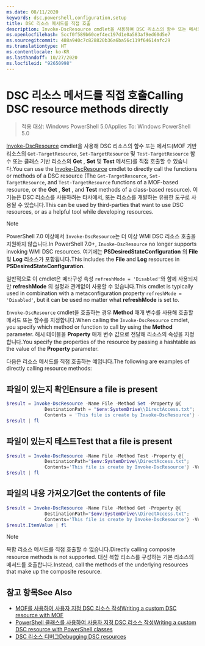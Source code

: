```yaml
---
ms.date: 08/11/2020
keywords: dsc,powershell,configuration,setup
title: DSC 리소스 메서드를 직접 호출
description: Invoke-DscResource cmdlet을 사용하여 DSC 리소스의 함수 또는 메서드를 호출할 수 있습니다. 이 기능은 DSC 리소스를 사용하려는 타사에서, 또는 리소스를 개발하는 유용한 도구로 사용될 수 있습니다.
ms.openlocfilehash: 5ccf0f589b60cef4ec197d1e0a583af9ed60d5e7
ms.sourcegitcommit: 488a940c7c828820b36a6ba56c119f64614afc29
ms.translationtype: HT
ms.contentlocale: ko-KR
ms.lasthandoff: 10/27/2020
ms.locfileid: "92650998"
---
```

# <a name="calling-dsc-resource-methods-directly"></a><span data-ttu-id="befa4-105">DSC 리소스 메서드를 직접 호출</span><span class="sxs-lookup"><span data-stu-id="befa4-105">Calling DSC resource methods directly</span></span>

> <span data-ttu-id="befa4-106">적용 대상: Windows PowerShell 5.0</span><span class="sxs-lookup"><span data-stu-id="befa4-106">Applies To: Windows PowerShell 5.0</span></span>

<span data-ttu-id="befa4-107">[Invoke-DscResource](/powershell/module/PSDesiredStateConfiguration/Invoke-DscResource) cmdlet을 사용해 DSC 리소스의 함수 또는 메서드(MOF 기반 리소스의 `Get-TargetResource`, `Set-TargetResource` 및 `Test-TargetResource` 함수 또는 클래스 기반 리소스의 **Get** , **Set** 및 **Test** 메서드)를 직접 호출할 수 있습니다.</span><span class="sxs-lookup"><span data-stu-id="befa4-107">You can use the [Invoke-DscResource](/powershell/module/PSDesiredStateConfiguration/Invoke-DscResource) cmdlet to directly call the functions or methods of a DSC resource (The `Get-TargetResource`, `Set-TargetResource`, and `Test-TargetResource` functions of a MOF-based resource, or the **Get** , **Set** , and **Test** methods of a class-based resource).</span></span> <span data-ttu-id="befa4-108">이 기능은 DSC 리소스를 사용하려는 타사에서, 또는 리소스를 개발하는 유용한 도구로 사용될 수 있습니다.</span><span class="sxs-lookup"><span data-stu-id="befa4-108">This can be used by third-parties that want to use DSC resources, or as a helpful tool while developing resources.</span></span>

> [!NOTE]
> <span data-ttu-id="befa4-109">PowerShell 7.0 이상에서 `Invoke-DscResource`는 더 이상 WMI DSC 리소스 호출을 지원하지 않습니다.</span><span class="sxs-lookup"><span data-stu-id="befa4-109">In PowerShell 7.0+, `Invoke-DscResource` no longer supports invoking WMI DSC resources.</span></span> <span data-ttu-id="befa4-110">여기에는 **PSDesiredStateConfiguration** 의 **File** 및 **Log** 리소스가 포함됩니다.</span><span class="sxs-lookup"><span data-stu-id="befa4-110">This includes the **File** and **Log** resources in **PSDesiredStateConfiguration**.</span></span>

<span data-ttu-id="befa4-111">일반적으로 이 cmdlet은 메타구성 속성 `refreshMode = 'Disabled'`와 함께 사용되지만 **refreshMode** 의 설정과 관계없이 사용할 수 있습니다.</span><span class="sxs-lookup"><span data-stu-id="befa4-111">This cmdlet is typically used in combination with a metaconfiguration property `refreshMode = 'Disabled'`, but it can be used no matter what **refreshMode** is set to.</span></span>

<span data-ttu-id="befa4-112">`Invoke-DscResource` cmdlet을 호출하는 경우 **Method** 매개 변수를 사용해 호출할 메서드 또는 함수를 지정합니다.</span><span class="sxs-lookup"><span data-stu-id="befa4-112">When calling the `Invoke-DscResource` cmdlet, you specify which method or function to call by using the **Method** parameter.</span></span> <span data-ttu-id="befa4-113">해시 테이블을 **Property** 매개 변수 값으로 전달해 리소스의 속성을 지정합니다.</span><span class="sxs-lookup"><span data-stu-id="befa4-113">You specify the properties of the resource by passing a hashtable as the value of the **Property** parameter.</span></span>

<span data-ttu-id="befa4-114">다음은 리소스 메서드를 직접 호출하는 예입니다.</span><span class="sxs-lookup"><span data-stu-id="befa4-114">The following are examples of directly calling resource methods:</span></span>

## <a name="ensure-a-file-is-present"></a><span data-ttu-id="befa4-115">파일이 있는지 확인</span><span class="sxs-lookup"><span data-stu-id="befa4-115">Ensure a file is present</span></span>

```powershell
$result = Invoke-DscResource -Name File -Method Set -Property @{
              DestinationPath = "$env:SystemDrive\\DirectAccess.txt";
              Contents = 'This file is create by Invoke-DscResource'} -Verbose
$result | fl
```

## <a name="test-that-a-file-is-present"></a><span data-ttu-id="befa4-116">파일이 있는지 테스트</span><span class="sxs-lookup"><span data-stu-id="befa4-116">Test that a file is present</span></span>

```powershell
$result = Invoke-DscResource -Name File -Method Test -Property @{
              DestinationPath="$env:SystemDrive\\DirectAccess.txt";
              Contents='This file is create by Invoke-DscResource'} -Verbose
$result | fl
```

## <a name="get-the-contents-of-file"></a><span data-ttu-id="befa4-117">파일의 내용 가져오기</span><span class="sxs-lookup"><span data-stu-id="befa4-117">Get the contents of file</span></span>

```powershell
$result = Invoke-DscResource -Name File -Method Get -Property @{
              DestinationPath="$env:SystemDrive\\DirectAccess.txt";
              Contents='This file is create by Invoke-DscResource'} -Verbose
$result.ItemValue | fl
```

> [!NOTE]
> <span data-ttu-id="befa4-118">복합 리소스 메서드를 직접 호출할 수 없습니다.</span><span class="sxs-lookup"><span data-stu-id="befa4-118">Directly calling composite resource methods is not supported.</span></span> <span data-ttu-id="befa4-119">대신 복합 리소스를 구성하는 기본 리소스의 메서드를 호출합니다.</span><span class="sxs-lookup"><span data-stu-id="befa4-119">Instead, call the methods of the underlying resources that make up the composite resource.</span></span>

## <a name="see-also"></a><span data-ttu-id="befa4-120">참고 항목</span><span class="sxs-lookup"><span data-stu-id="befa4-120">See Also</span></span>

- [<span data-ttu-id="befa4-121">MOF를 사용하여 사용자 지정 DSC 리소스 작성</span><span class="sxs-lookup"><span data-stu-id="befa4-121">Writing a custom DSC resource with MOF</span></span>](../resources/authoringResourceMOF.md)
- [<span data-ttu-id="befa4-122">PowerShell 클래스를 사용하여 사용자 지정 DSC 리소스 작성</span><span class="sxs-lookup"><span data-stu-id="befa4-122">Writing a custom DSC resource with PowerShell classes</span></span>](../resources/authoringResourceClass.md)
- [<span data-ttu-id="befa4-123">DSC 리소스 디버그</span><span class="sxs-lookup"><span data-stu-id="befa4-123">Debugging DSC resources</span></span>](../troubleshooting/debugResource.md)
